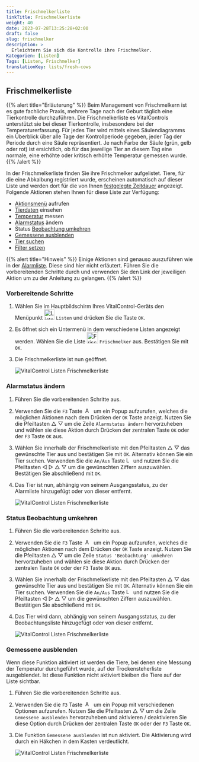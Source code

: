 ```yaml
---
title: Frischmelkerliste
linkTitle: Frischmelkerliste
weight: 40
date: 2023-07-28T13:25:28+02:00
draft: false
slug: frischmelker
description: >
  Erleichtern Sie sich die Kontrolle ihre Frischmelker.
Kategorien: [Listen]
Tags: [Listen, Frischmelker]
translationKey: lists/fresh-cows
---
```

## Frischmelkerliste

{{% alert title="Erläuterung" %}}
Beim Management von Frischmelkern ist es gute fachliche Praxis, mehrere Tage nach der Geburt täglich eine Tierkontrolle durchzuführen. Die Frischmelkerliste es VitalControls unterstützt sie bei dieser Tierkontrolle, insbesondere bei der Temperaturerfassung. Für jedes Tier wird mittels eines Säulendiagramms ein Überblick über alle Tage der Kontrollperiode gegeben, jeder Tag der Periode durch eine Säule repräsentiert. Je nach Farbe der Säule (grün, gelb oder rot) ist ersichtlich, ob für das jeweilige Tier an diesem Tag eine normale, eine erhöhte oder kritisch erhöhte Temperatur gemessen wurde.
{{% /alert %}}

In der Frischmelkerliste finden Sie ihre Frischmelker aufgelistet. Tiere, für die eine Abkalbung registriert wurde, erscheinen automatisch auf dieser Liste und werden dort für die von Ihnen [festgelegte Zeitdauer](../../einstellungen/erfassung-tierdaten/#kontrollperiode-frischmelker) angezeigt. Folgende Aktionen stehen Ihnen für diese Liste zur Verfügung:

- [Aktionsmenü](../alarm/#aktionsmen%C3%BC-mit-einem-tier-%C3%B6ffnen) aufrufen
- [Tierdaten](../alarm/#tierdaten-einsehen) einsehen
- [Temperatur](../alarm/#temperatur-messen) messen
- [Alarmstatus](#alarmstatus-%C3%A4ndern) ändern
- Status [Beobachtung umkehren](#status-beobachtung-umkehren)
- [Gemessene ausblenden](#gemessene-ausblenden)
- [Tier suchen](../alarm/#tier-suchen)
- [Filter setzen](../alarm/#filter-setzen)

{{% alert title="Hinweis" %}}
Einige Aktionen sind genauso auszuführen wie in der [Alarmliste](../alarm/). Diese sind hier nicht erläutert. Führen Sie die vorbereitenden Schritte durch und verwenden Sie den Link der jeweiligen Aktion um zu der Anleitung zu gelangen.
{{% /alert %}}

### Vorbereitende Schritte

1. Wählen Sie im Hauptbildschirm Ihres VitalControl-Geräts den Menüpunkt <img src="/icons/main/lists.svg" width="28" align="bottom" alt="Listen" /> `Listen` und drücken Sie die Taste `OK`.

2. Es öffnet sich ein Untermenü in dem verschiedene Listen angezeigt werden. Wählen Sie die Liste <img src="/icons/lists/freshcows.svg" width="30" align="bottom" alt="Frischmelker" /> `Frischmelker` aus. Bestätigen Sie mit `OK`.

3. Die Frischmelkerliste ist nun geöffnet.

   ![VitalControl Listen Frischmelkerliste](../bilder/vorbereitendeschritte4.png "Vorbereitende Schritte")

### Alarmstatus ändern

1. Führen Sie die vorbereitenden Schritte aus.

2. Verwenden Sie die `F3` Taste &nbsp;<img src="/icons/footer/open-popup.svg" width="15" align="bottom" alt="Aufruf Popup" />&nbsp; um ein Popup aufzurufen, welches die möglichen Aktionen nach dem Drücken der `OK` Taste anzeigt. Nutzen Sie die Pfeiltasten △ ▽ um die Zeile `Alarmstatus ändern` hervorzuheben und wählen sie diese Aktion durch Drücken der zentralen Taste `OK` oder der `F3` Taste `OK` aus.

3. Wählen Sie innerhalb der Frischmelkerliste mit den Pfeiltasten △ ▽ das gewünschte Tier aus und bestätigen Sie mit `OK`. Alternativ können Sie ein Tier suchen. Verwenden Sie die `An/Aus` Taste <img src="/icons/footer/search.svg" width="15" align="bottom" alt="Lupe" /> und nutzen Sie die Pfeiltasten ◁ ▷ △ ▽ um die gewünschten Ziffern auszuwählen. Bestätigen Sie abschließend mit `OK`.

4. Das Tier ist nun, abhängig von seinem Ausgangsstatus, zu der Alarmliste hinzugefügt oder von dieser entfernt.

   ![VitalControl Listen Frischmelkerliste](../bilder/alarmstatusaendern2.png "Alarmstatus ändern")

### Status Beobachtung umkehren

1. Führen Sie die vorbereitenden Schritte aus.

2. Verwenden Sie die `F3` Taste &nbsp;<img src="/icons/footer/open-popup.svg" width="15" align="bottom" alt="Aufruf Popup" />&nbsp; um ein Popup aufzurufen, welches die möglichen Aktionen nach dem Drücken der `OK` Taste anzeigt. Nutzen Sie die Pfeiltasten △ ▽ um die Zeile `Status 'Beobachtung' umkehren` hervorzuheben und wählen sie diese Aktion durch Drücken der zentralen Taste `OK` oder der `F3` Taste `OK` aus.

3. Wählen Sie innerhalb der Frischmelkerliste mit den Pfeiltasten △ ▽ das gewünschte Tier aus und bestätigen Sie mit `OK`. Alternativ können Sie ein Tier suchen. Verwenden Sie die `An/Aus` Taste <img src="/icons/footer/search.svg" width="15" align="bottom" alt="Lupe" /> und nutzen Sie die Pfeiltasten ◁ ▷ △ ▽ um die gewünschten Ziffern auszuwählen. Bestätigen Sie abschließend mit `OK`.

4. Das Tier wird dann, abhängig von seinem Ausgangsstatus, zu der Beobachtungsliste hinzugefügt oder von dieser entfernt.

   ![VitalControl Listen Frischmelkerliste](../bilder/statusumkehren22.png "Status Beobachtung umkehren")

### Gemessene ausblenden

Wenn diese Funktion aktiviert ist werden die Tiere, bei denen eine Messung der Temperatur durchgeführt wurde, auf der Trockensteherliste ausgeblendet. Ist diese Funktion nicht aktiviert bleiben die Tiere auf der Liste sichtbar.

1. Führen Sie die vorbereitenden Schritte aus.

2. Verwenden Sie die `F3` Taste &nbsp;<img src="/icons/footer/open-popup.svg" width="15" align="bottom" alt="Aufruf Popup" />&nbsp; um ein Popup mit verschiedenen Optionen aufzurufen. Nutzen Sie die Pfeiltasten △ ▽ um die Zeile `Gemessene ausblenden` hervorzuheben und aktivieren / deaktivieren Sie diese Option durch Drücken der zentralen Taste `OK` oder der `F3` Taste `OK`.

3. Die Funktion `Gemessene ausblenden` ist nun aktiviert. Die Aktivierung wird durch ein Häkchen in dem Kasten verdeutlicht.

    ![VitalControl Listen Frischmelkerliste](../bilder/gemesseneausblenden.png "Gemessene ausblenden")
